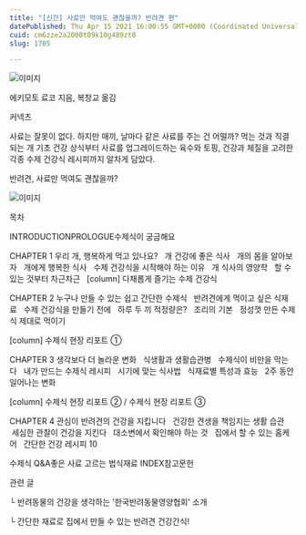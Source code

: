 ```yaml
---
title: "[신간] 사료만 먹여도 괜찮을까? 반려견 편"
datePublished: Thu Apr 15 2021 16:00:55 GMT+0000 (Coordinated Universal Time)
cuid: cm6zze2a2000t09k10g489zt8
slug: 1705

---
```



![이미지](https://cdn.hashnode.com/res/hashnode/image/upload/v1739248059522/8bd7dd2a-5bac-4cd8-925a-9a15e52f8fa8.jpeg)

에키모토 료코 지음, 복창교 옮김

커넥츠

사료는 잘못이 없다. 하지만 매끼, 날마다 같은 사료를 주는 건 어떨까? 먹는 것과 직결되는 개 기초 건강 상식부터 사료를 업그레이드하는 육수와 토핑, 건강과 체질을 고려한 각종 수제 건강식 레시피까지 알차게 담았다.

반려견, 사료만 먹여도 괜찮을까?

![이미지](https://cdn.hashnode.com/res/hashnode/image/upload/v1739248061800/a118db69-dd42-44c5-9aeb-b6afa868faea.jpeg)

목차

INTRODUCTIONPROLOGUE수제식이 궁금해요

CHAPTER 1 우리 개, 행복하게 먹고 있나요?   개 건강에 좋은 식사   개의 몸을 알아보자   개에게 행복한 식사   수제 건강식을 시작해야 하는 이유   개 식사의 영양학   할 수 있는 것부터 차근차근   [column] 다채롭게 즐기는 수제 건강식

CHAPTER 2 누구나 만들 수 있는 쉽고 간단한 수제식   반려견에게 먹이고 싶은 식재료   수제 건강식을 만들기 전에   하루 두 끼 적정량은?   조리의 기본   정성껏 만든 수제식 제대로 먹이기

[column] 수제식 현장 리포트 ①

CHAPTER 3 생각보다 더 놀라운 변화   식생활과 생활습관병   수제식이 비만을 막는다   내가 만드는 수제식 레시피   시기에 맞는 식사법   식재료별 특성과 효능   2주 동안 일어나는 변화

[column] 수제식 현장 리포트 ② / 수제식 현장 리포트 ③

CHAPTER 4 관심이 반려견의 건강을 지킵니다   건강한 견생을 책임지는 생활 습관   세심한 관찰이 건강을 지킨다   대소변에서 확인해야 하는 것   집에서 할 수 있는 홈케어   간단한 건강 레시피 10

수제식 Q&A좋은 사료 고르는 법식재료 INDEX참고문헌

관련 글

└ 반려동물의 건강을 생각하는 '한국반려동물영양협회' 소개

└ 간단한 재료로 집에서 만들 수 있는 반려견 건강간식!